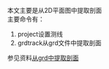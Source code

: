 本文主要是从2D平面图中提取剖面  
主要命令有：  
1. project设置测线
2. grdtrack从grd文件中提取剖面

参见资料[从grd中提取剖面](https://www.jianshu.com/p/ad9ae6ef93b1)
